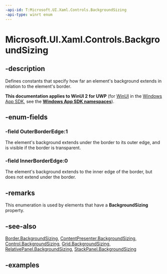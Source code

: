 ```yaml
---
-api-id: T:Microsoft.UI.Xaml.Controls.BackgroundSizing
-api-type: winrt enum
---
```


<!-- Enumeration syntax.
public enum BackgroundSizing : int 
-->

# Microsoft.UI.Xaml.Controls.BackgroundSizing

## -description

Defines constants that specify how far an element's background extends in relation to the element's border.

**This documentation applies to WinUI 2 for UWP** (for [WinUI](/windows/apps/winui/winui3/) in the [Windows App SDK](/windows/apps/windows-app-sdk/), see the **[Windows App SDK namespaces](/windows/windows-app-sdk/api/winrt/)**).

## -enum-fields

### -field OuterBorderEdge:1

The element's background extends under the border to its outer edge, and is visible if the border is transparent.

### -field InnerBorderEdge:0

The element's background extends to the inner edge of the border, but does not extend under the border.

## -remarks

This enumeration is used by elements that have a **BackgroundSizing** property.

## -see-also

[Border.BackgroundSizing](border_backgroundsizing.md), [ContentPresenter.BackgroundSizing](contentpresenter_backgroundsizing.md), [Control.BackgroundSizing](control_backgroundsizing.md), [Grid.BackgroundSizing](grid_backgroundsizing.md), [RelativePanel.BackgroundSizing](relativepanel_backgroundsizing.md), [StackPanel.BackgroundSizing](stackpanel_backgroundsizing.md)

## -examples

